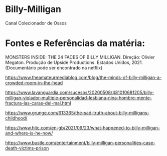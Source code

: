 # Billy-Milligan
Canal Colecionador de Ossos

# Fontes e Referências da matéria:


MONSTERS INSIDE: THE 24 FACES OF BILLY MILLIGAN. Direção: Olivier Megaton. Produção de Upside Productions. Estados Unidos, 2021. (Documentário pode ser encontrado na netflix)

https://www.theamateurmediablog.com/blog/the-minds-of-billy-milligan-a-crowded-room-in-the-head

https://www.lavanguardia.com/sucesos/20200508/481010681205/billy-milligan-violador-multiple-personalidad-lesbiana-nina-hombre-mente-fractura-las-caras-del-mal.html

https://www.grunge.com/613365/the-sad-truth-about-billy-milligans-childhood/

https://www.hitc.com/en-gb/2021/09/23/what-happened-to-billy-milligan-and-where-is-he-now/

https://www.bustle.com/entertainment/billy-milligan-personalities-case-death-victims-prison
